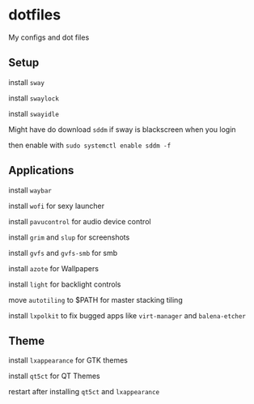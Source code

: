 # dotfiles
My configs and dot files

## Setup

install `sway`

install `swaylock`

install `swayidle`

Might have do download `sddm` if sway is blackscreen when you login

then enable with `sudo systemctl enable sddm -f`

## Applications

install `waybar`

install `wofi` for sexy launcher

install `pavucontrol` for audio device control

install `grim` and `slup` for screenshots

install `gvfs` and `gvfs-smb` for smb

install `azote` for Wallpapers

install `light` for backlight controls

move `autotiling` to $PATH for master stacking tiling

install `lxpolkit` to fix bugged apps like `virt-manager` and `balena-etcher`

## Theme

install `lxappearance` for GTK themes

install `qt5ct` for QT Themes

restart after installing `qt5ct` and `lxappearance`






